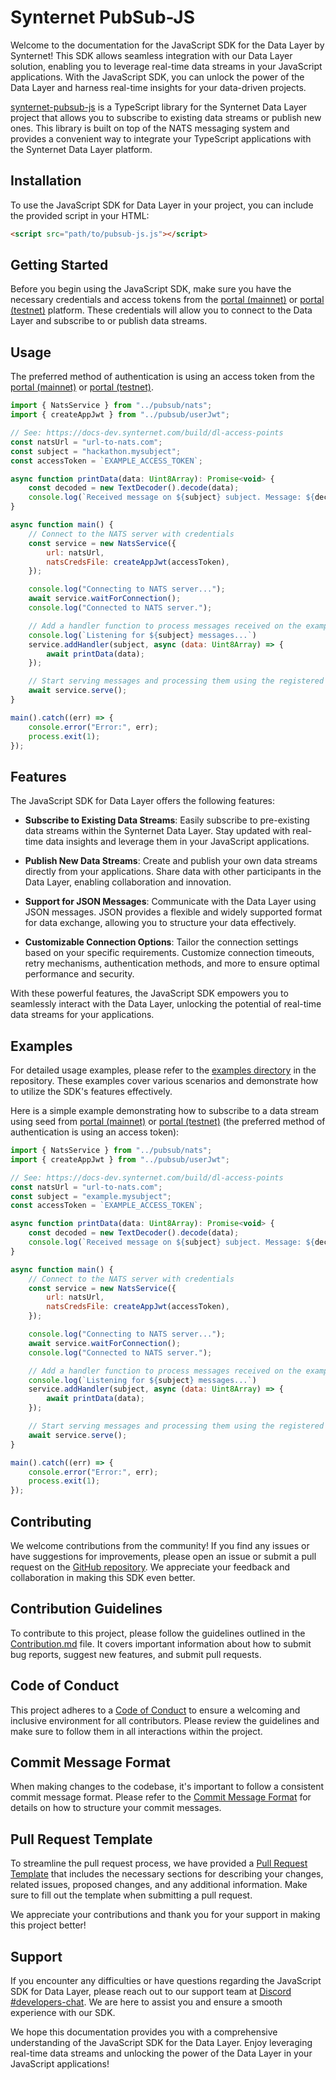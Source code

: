 # Synternet PubSub-JS

Welcome to the documentation for the JavaScript SDK for the Data Layer by Synternet! This SDK allows seamless integration with our Data Layer solution, enabling you to leverage real-time data streams in your JavaScript applications. With the JavaScript SDK, you can unlock the power of the Data Layer and harness real-time insights for your data-driven projects.

[synternet-pubsub-js](https://github.com/Synternet/pubsub-js) is a TypeScript library for the Synternet Data Layer project that allows you to subscribe to existing data streams or publish new ones. This library is built on top of the NATS messaging system and provides a convenient way to integrate your TypeScript applications with the Synternet Data Layer platform.

## Installation

To use the JavaScript SDK for Data Layer in your project, you can include the provided script in your HTML:

```html
<script src="path/to/pubsub-js.js"></script>
```

## Getting Started

Before you begin using the JavaScript SDK, make sure you have the necessary credentials and access tokens from the [portal (mainnet)](https://portal.synternet.com/) or [portal (testnet)](https://portal-testnet.synternet.com/) platform. These credentials will allow you to connect to the Data Layer and subscribe to or publish data streams.

## Usage
The preferred method of authentication is using an access token from the [portal (mainnet)](https://portal.synternet.com/) or [portal (testnet)](https://portal-testnet.synternet.com/).

```JavaScript
import { NatsService } from "../pubsub/nats";
import { createAppJwt } from "../pubsub/userJwt";

// See: https://docs-dev.synternet.com/build/dl-access-points
const natsUrl = "url-to-nats.com";
const subject = "hackathon.mysubject";
const accessToken = `EXAMPLE_ACCESS_TOKEN`;

async function printData(data: Uint8Array): Promise<void> {
    const decoded = new TextDecoder().decode(data);
    console.log(`Received message on ${subject} subject. Message: ${decoded}`);
}

async function main() {
    // Connect to the NATS server with credentials
    const service = new NatsService({
        url: natsUrl,
        natsCredsFile: createAppJwt(accessToken),
    });

    console.log("Connecting to NATS server...");
    await service.waitForConnection();
    console.log("Connected to NATS server.");

    // Add a handler function to process messages received on the exampleSubscribeSubject
    console.log(`Listening for ${subject} messages...`)
    service.addHandler(subject, async (data: Uint8Array) => {
        await printData(data);
    });

    // Start serving messages and processing them using the registered handler function
    await service.serve();
}

main().catch((err) => {
    console.error("Error:", err);
    process.exit(1);
});
```

## Features

The JavaScript SDK for Data Layer offers the following features:

- **Subscribe to Existing Data Streams**: Easily subscribe to pre-existing data streams within the Synternet Data Layer. Stay updated with real-time data insights and leverage them in your JavaScript applications.

- **Publish New Data Streams**: Create and publish your own data streams directly from your applications. Share data with other participants in the Data Layer, enabling collaboration and innovation.

- **Support for JSON Messages**: Communicate with the Data Layer using JSON messages. JSON provides a flexible and widely supported format for data exchange, allowing you to structure your data effectively.

- **Customizable Connection Options**: Tailor the connection settings based on your specific requirements. Customize connection timeouts, retry mechanisms, authentication methods, and more to ensure optimal performance and security.

With these powerful features, the JavaScript SDK empowers you to seamlessly interact with the Data Layer, unlocking the potential of real-time data streams for your applications.

## Examples

For detailed usage examples, please refer to the [examples directory](https://github.com/Synternet/pubsub-js/examples) in the repository. These examples cover various scenarios and demonstrate how to utilize the SDK's features effectively.

Here is a simple example demonstrating how to subscribe to a data stream using seed from [portal (mainnet)](https://portal.synternet.com/) or [portal (testnet)](https://portal-testnet.synternet.com/) (the preferred method of authentication is using an access token):

```JavaScript
import { NatsService } from "../pubsub/nats";
import { createAppJwt } from "../pubsub/userJwt";

// See: https://docs-dev.synternet.com/build/dl-access-points
const natsUrl = "url-to-nats.com";
const subject = "example.mysubject";
const accessToken = `EXAMPLE_ACCESS_TOKEN`;

async function printData(data: Uint8Array): Promise<void> {
    const decoded = new TextDecoder().decode(data);
    console.log(`Received message on ${subject} subject. Message: ${decoded}`);
}

async function main() {
    // Connect to the NATS server with credentials
    const service = new NatsService({
        url: natsUrl,
        natsCredsFile: createAppJwt(accessToken),
    });

    console.log("Connecting to NATS server...");
    await service.waitForConnection();
    console.log("Connected to NATS server.");

    // Add a handler function to process messages received on the exampleSubscribeSubject
    console.log(`Listening for ${subject} messages...`)
    service.addHandler(subject, async (data: Uint8Array) => {
        await printData(data);
    });

    // Start serving messages and processing them using the registered handler function
    await service.serve();
}

main().catch((err) => {
    console.error("Error:", err);
    process.exit(1);
});
```

## Contributing

We welcome contributions from the community! If you find any issues or have suggestions for improvements, please open an issue or submit a pull request on the [GitHub repository](https://github.com/Synternet/pubsub-js). We appreciate your feedback and collaboration in making this SDK even better.

## Contribution Guidelines

To contribute to this project, please follow the guidelines outlined in the [Contribution.md](CONTRIBUTING.md) file. It covers important information about how to submit bug reports, suggest new features, and submit pull requests.

## Code of Conduct
This project adheres to a [Code of Conduct](CODE_OF_CONDUCT.md) to ensure a welcoming and inclusive environment for all contributors. Please review the guidelines and make sure to follow them in all interactions within the project.

## Commit Message Format
When making changes to the codebase, it's important to follow a consistent commit message format. Please refer to the [Commit Message Format](commit-template.md) for details on how to structure your commit messages.

## Pull Request Template
To streamline the pull request process, we have provided a [Pull Request Template](pull-request-template.md) that includes the necessary sections for describing your changes, related issues, proposed changes, and any additional information. Make sure to fill out the template when submitting a pull request.

We appreciate your contributions and thank you for your support in making this project better!

## Support

If you encounter any difficulties or have questions regarding the JavaScript SDK for Data  Layer, please reach out to our support team at [Discord #developers-chat](https://discord.com/channels/503896258881126401/1125658694399561738). We are here to assist you and ensure a smooth experience with our SDK.

We hope this documentation provides you with a comprehensive understanding of the JavaScript SDK for the Data  Layer. Enjoy leveraging real-time data streams and unlocking the power of the Data  Layer in your JavaScript applications!
